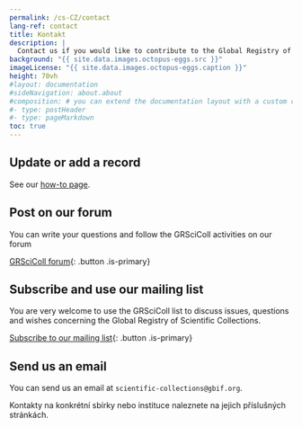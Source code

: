 ```yaml
---
permalink: /cs-CZ/contact
lang-ref: contact
title: Kontakt
description: |
  Contact us if you would like to contribute to the Global Registry of Scientific Collections, enounter any issue or have any question. For contacting specific collections or institutions please refer to the contact information on their respective pages.
background: "{{ site.data.images.octopus-eggs.src }}"
imageLicense: "{{ site.data.images.octopus-eggs.caption }}"
height: 70vh
#layout: documentation
#sideNavigation: about.about
#composition: # you can extend the documentation layout with a custom composition
#- type: postHeader
#- type: pageMarkdown
toc: true
---
```


## Update or add a record

See our [how-to page](/how-to).

## Post on our forum

You can write your questions and follow the GRSciColl activities on our forum

[GRSciColl forum](https://discourse.gbif.org/c/grscicoll){: .button .is-primary}
## Subscribe and use our mailing list

You are very welcome to use the GRSciColl list to discuss issues, questions and wishes concerning the Global Registry of Scientific Collections.

[Subscribe to our mailing list](https://lists.gbif.org/mailman/listinfo/scientific-collections){: .button .is-primary}

## Send us an email

You can send us an email at `scientific-collections@gbif.org`.

Kontakty na konkrétní sbírky nebo instituce naleznete na jejich příslušných stránkách.
